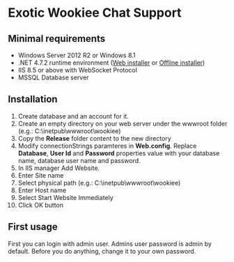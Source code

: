 
# Exotic Wookiee Chat Support  

## Minimal requirements
  
- Windows Server 2012 R2 or Windows 8.1  
- .NET 4.7.2 runtime environment ([Web installer](https://dotnet.microsoft.com/download/thank-you/net472 "Web Installer") or [Offline installer](https://dotnet.microsoft.com/download/thank-you/net472-offline "Offline installer"))  
- IIS 8.5 or above with WebSocket Protocol  
- MSSQL Database server  
  
## Installation
1. Create database and an account for it.  
2. Create an empty directory on your web server under the wwwroot folder (e.g.: C:\inetpub\wwwroot\wookiee)  
3. Copy the **Release** folder content to the new directory  
4. Modify connectionStrings paramteres in **Web.config**. Replace **Database**, **User Id** and **Password** properties value with your database name, database user name and password.  
5. In IIS manager Add Website.  
1. Enter Site name  
2. Select physical path (e.g.: C:\inetpub\wwwroot\wookiee)  
3. Enter Host name  
4. Select Start Website Immediately  
5. Click OK button  
  
## First usage
First you can login with admin user. Admins user password is admin by default. Before you do anything, change it to your own password.